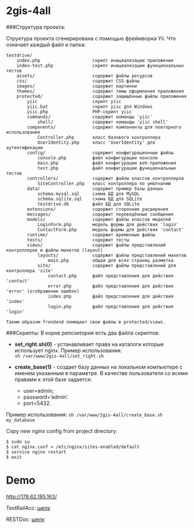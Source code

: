 2gis-4all
=========

###Структура проекта:

Структура проекта сгенерирована с помощью фреймворка Yii.
Что означает каждый файл и папка:
```
testdrive/
    index.php                    скрипт инициализации приложения
    index-test.php               скрипт инициализации функциональных тестов
    assets/                      содержит файлы ресурсов
    css/                         содержит CSS-файлы
    images/                      содержит картинки
    themes/                      содержит темы оформления приложения
    protected/                   содержит защищённые файлы приложения
        yiic                     скрипт yiic
        yiic.bat                 скрипт yiic для Windows
        yiic.php                 PHP-скрипт yiic
        commands/                содержит команды 'yiic'
            shell/               содержит команды 'yiic shell'
        components/              содержит компоненты для повторного использования
            Controller.php       класс базового контроллера
            UserIdentity.php     класс 'UserIdentity' для аутентификации
        config/                  содержит конфигурационные файлы
            console.php          файл конфигурации консоли
            main.php             файл конфигурации веб-приложения
            test.php             файл конфигурации функциональных тестов
        controllers/             содержит файлы классов контроллеров
            SiteController.php   класс контроллера по умолчанию
        data/                    содержит пример базы данных
            schema.mysql.sql     схема БД для MySQL
            schema.sqlite.sql    схема БД для SQLite
            testdrive.db         файл БД для SQLite
        extensions/              содержит сторонние расширения
        messages/                содержит переведённые сообщения
        models/                  содержит файлы классов моделей
            LoginForm.php        модель формы для действия 'login'
            ContactForm.php      модель формы для действия 'contact'
        runtime/                 содержит временные файлы
        tests/                   содержит тесты
        views/                   содержит файлы представлений контроллеров и файлы макетов (layout)
            layouts/             содержит файлы представлений макетов
                main.php         общая для всех страниц разметка
            site/                содержит файлы представлений для контроллера 'site'
                contact.php      файл представления для действия 'contact'
                error.php        файл представления для действия 'error' (отображение ошибок)
                index.php        файл представления для действия 'index'
                login.php        файл представления для действия 'login'

Таким образом frondend помещает свои файлы в protected/views.

```

###Скрипты:
В корне репозитория есть два файла скриптов:

+ **set_right.sh(0)** - устанавливает права на каталоги которые использует nginx. 
Пример использования:  
    `sh /var/www/2gis-4all/set_right.sh`

+ **create_base(1)** - создает базу данных на локальном компьютере с именем указанным в параметре. В качестве пользователя со всеми правами к этой базе задается:
    - user=admin;
    - password=’admin’.
    - port=5432.

Пример использования:
    `sh /var/www/2gis-4all/create_base.sh my_database`

Copy new nginx config from project directory:
```
$ sudo su
$ cat nginx.conf > /etc/nginx/sites-enabled/default
$ service nginx restart
$ exit
```

Demo
=========
http://178.62.185.163/

TestRailAcc: [щелк](http://uk-jenk-summer01/testrail/index.php?/projects/overview/1)

RESTDoc: [щелк](http://codeception.com/docs/modules/REST)
